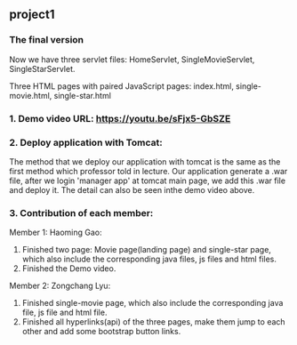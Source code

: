 ## project1

### The final version

Now we have three servlet files: HomeServlet, SingleMovieServlet, SingleStarServlet.

Three HTML pages with paired JavaScript pages: index.html, single-movie.html, single-star.html


### 1. Demo video URL: https://youtu.be/sFjx5-GbSZE


### 2.  Deploy application with Tomcat:
The method that we deploy our application with tomcat is the same as the first method which professor told in lecture. 
Our application generate a .war file, after we login 'manager app' at tomcat main page, we add this .war file and deploy it.
The detail can also be seen inthe demo video above.

### 3. Contribution of each member:
Member 1: Haoming Gao:
1. Finished two page: Movie page(landing page) and single-star page, which also include the corresponding java files, js files and html files.
2. Finished the Demo video.

Member 2: Zongchang Lyu:
1. Finished single-movie page, which also include the corresponding java file, js file and html file.
2. Finished all hyperlinks(api) of the three pages, make them jump to each other and add some bootstrap button links.






